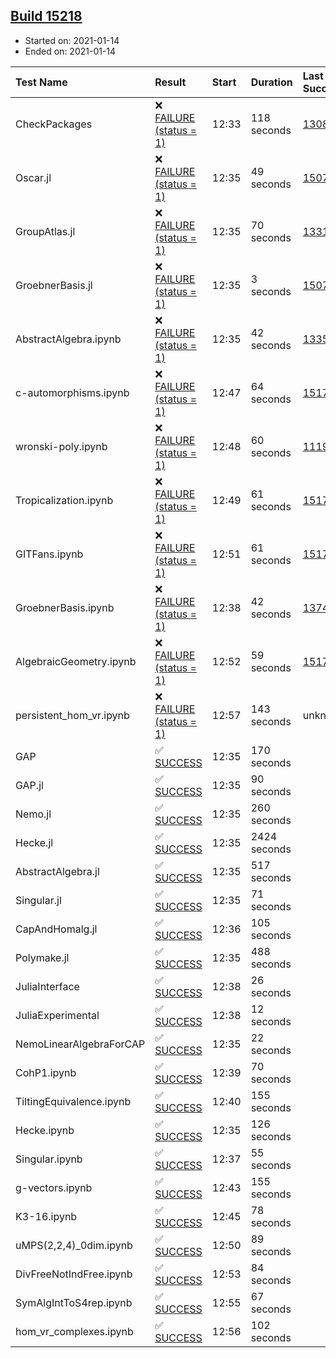 ## [Build 15218](https://oscarci.mathematik.uni-kl.de/job/oscar/15218/)

* Started on: 2021-01-14
* Ended on: 2021-01-14

| Test Name    | Result | Start | Duration | Last Success | First Failure |
|:-------------|:-------|:------|:---------|:-------------|:--------------|
| CheckPackages | ❌ [FAILURE (status = 1)](https://oscarci.mathematik.uni-kl.de/job/oscar/15218/artifact/logs/build-15218/CheckPackages.log) | 12:33 | 118 seconds | [13085](https://oscarci.mathematik.uni-kl.de/job/oscar/13085/) | [13086](https://oscarci.mathematik.uni-kl.de/job/oscar/13086/) |
| Oscar.jl | ❌ [FAILURE (status = 1)](https://oscarci.mathematik.uni-kl.de/job/oscar/15218/artifact/logs/build-15218/Oscar.jl.log) | 12:35 | 49 seconds | [15079](https://oscarci.mathematik.uni-kl.de/job/oscar/15079/) | [15080](https://oscarci.mathematik.uni-kl.de/job/oscar/15080/) |
| GroupAtlas.jl | ❌ [FAILURE (status = 1)](https://oscarci.mathematik.uni-kl.de/job/oscar/15218/artifact/logs/build-15218/GroupAtlas.jl.log) | 12:35 | 70 seconds | [13311](https://oscarci.mathematik.uni-kl.de/job/oscar/13311/) | [13312](https://oscarci.mathematik.uni-kl.de/job/oscar/13312/) |
| GroebnerBasis.jl | ❌ [FAILURE (status = 1)](https://oscarci.mathematik.uni-kl.de/job/oscar/15218/artifact/logs/build-15218/GroebnerBasis.jl.log) | 12:35 | 3 seconds | [15079](https://oscarci.mathematik.uni-kl.de/job/oscar/15079/) | [15080](https://oscarci.mathematik.uni-kl.de/job/oscar/15080/) |
| AbstractAlgebra.ipynb | ❌ [FAILURE (status = 1)](https://oscarci.mathematik.uni-kl.de/job/oscar/15218/artifact/logs/build-15218/AbstractAlgebra.ipynb.log) | 12:35 | 42 seconds | [13355](https://oscarci.mathematik.uni-kl.de/job/oscar/13355/) | [13356](https://oscarci.mathematik.uni-kl.de/job/oscar/13356/) |
| c-automorphisms.ipynb | ❌ [FAILURE (status = 1)](https://oscarci.mathematik.uni-kl.de/job/oscar/15218/artifact/logs/build-15218/c-automorphisms.ipynb.log) | 12:47 | 64 seconds | [15177](https://oscarci.mathematik.uni-kl.de/job/oscar/15177/) | [15180](https://oscarci.mathematik.uni-kl.de/job/oscar/15180/) |
| wronski-poly.ipynb | ❌ [FAILURE (status = 1)](https://oscarci.mathematik.uni-kl.de/job/oscar/15218/artifact/logs/build-15218/wronski-poly.ipynb.log) | 12:48 | 60 seconds | [11192](https://oscarci.mathematik.uni-kl.de/job/oscar/11192/) | [11193](https://oscarci.mathematik.uni-kl.de/job/oscar/11193/) |
| Tropicalization.ipynb | ❌ [FAILURE (status = 1)](https://oscarci.mathematik.uni-kl.de/job/oscar/15218/artifact/logs/build-15218/Tropicalization.ipynb.log) | 12:49 | 61 seconds | [15176](https://oscarci.mathematik.uni-kl.de/job/oscar/15176/) | [15177](https://oscarci.mathematik.uni-kl.de/job/oscar/15177/) |
| GITFans.ipynb | ❌ [FAILURE (status = 1)](https://oscarci.mathematik.uni-kl.de/job/oscar/15218/artifact/logs/build-15218/GITFans.ipynb.log) | 12:51 | 61 seconds | [15177](https://oscarci.mathematik.uni-kl.de/job/oscar/15177/) | [15180](https://oscarci.mathematik.uni-kl.de/job/oscar/15180/) |
| GroebnerBasis.ipynb | ❌ [FAILURE (status = 1)](https://oscarci.mathematik.uni-kl.de/job/oscar/15218/artifact/logs/build-15218/GroebnerBasis.ipynb.log) | 12:38 | 42 seconds | [13748](https://oscarci.mathematik.uni-kl.de/job/oscar/13748/) | [13749](https://oscarci.mathematik.uni-kl.de/job/oscar/13749/) |
| AlgebraicGeometry.ipynb | ❌ [FAILURE (status = 1)](https://oscarci.mathematik.uni-kl.de/job/oscar/15218/artifact/logs/build-15218/AlgebraicGeometry.ipynb.log) | 12:52 | 59 seconds | [15177](https://oscarci.mathematik.uni-kl.de/job/oscar/15177/) | [15180](https://oscarci.mathematik.uni-kl.de/job/oscar/15180/) |
| persistent_hom_vr.ipynb | ❌ [FAILURE (status = 1)](https://oscarci.mathematik.uni-kl.de/job/oscar/15218/artifact/logs/build-15218/persistent_hom_vr.ipynb.log) | 12:57 | 143 seconds | unknown | unknown |
| GAP | ✅ [SUCCESS](https://oscarci.mathematik.uni-kl.de/job/oscar/15218/artifact/logs/build-15218/GAP.log) | 12:35 | 170 seconds |  |  |
| GAP.jl | ✅ [SUCCESS](https://oscarci.mathematik.uni-kl.de/job/oscar/15218/artifact/logs/build-15218/GAP.jl.log) | 12:35 | 90 seconds |  |  |
| Nemo.jl | ✅ [SUCCESS](https://oscarci.mathematik.uni-kl.de/job/oscar/15218/artifact/logs/build-15218/Nemo.jl.log) | 12:35 | 260 seconds |  |  |
| Hecke.jl | ✅ [SUCCESS](https://oscarci.mathematik.uni-kl.de/job/oscar/15218/artifact/logs/build-15218/Hecke.jl.log) | 12:35 | 2424 seconds |  |  |
| AbstractAlgebra.jl | ✅ [SUCCESS](https://oscarci.mathematik.uni-kl.de/job/oscar/15218/artifact/logs/build-15218/AbstractAlgebra.jl.log) | 12:35 | 517 seconds |  |  |
| Singular.jl | ✅ [SUCCESS](https://oscarci.mathematik.uni-kl.de/job/oscar/15218/artifact/logs/build-15218/Singular.jl.log) | 12:35 | 71 seconds |  |  |
| CapAndHomalg.jl | ✅ [SUCCESS](https://oscarci.mathematik.uni-kl.de/job/oscar/15218/artifact/logs/build-15218/CapAndHomalg.jl.log) | 12:36 | 105 seconds |  |  |
| Polymake.jl | ✅ [SUCCESS](https://oscarci.mathematik.uni-kl.de/job/oscar/15218/artifact/logs/build-15218/Polymake.jl.log) | 12:35 | 488 seconds |  |  |
| JuliaInterface | ✅ [SUCCESS](https://oscarci.mathematik.uni-kl.de/job/oscar/15218/artifact/logs/build-15218/JuliaInterface.log) | 12:38 | 26 seconds |  |  |
| JuliaExperimental | ✅ [SUCCESS](https://oscarci.mathematik.uni-kl.de/job/oscar/15218/artifact/logs/build-15218/JuliaExperimental.log) | 12:38 | 12 seconds |  |  |
| NemoLinearAlgebraForCAP | ✅ [SUCCESS](https://oscarci.mathematik.uni-kl.de/job/oscar/15218/artifact/logs/build-15218/NemoLinearAlgebraForCAP.log) | 12:35 | 22 seconds |  |  |
| CohP1.ipynb | ✅ [SUCCESS](https://oscarci.mathematik.uni-kl.de/job/oscar/15218/artifact/logs/build-15218/CohP1.ipynb.log) | 12:39 | 70 seconds |  |  |
| TiltingEquivalence.ipynb | ✅ [SUCCESS](https://oscarci.mathematik.uni-kl.de/job/oscar/15218/artifact/logs/build-15218/TiltingEquivalence.ipynb.log) | 12:40 | 155 seconds |  |  |
| Hecke.ipynb | ✅ [SUCCESS](https://oscarci.mathematik.uni-kl.de/job/oscar/15218/artifact/logs/build-15218/Hecke.ipynb.log) | 12:35 | 126 seconds |  |  |
| Singular.ipynb | ✅ [SUCCESS](https://oscarci.mathematik.uni-kl.de/job/oscar/15218/artifact/logs/build-15218/Singular.ipynb.log) | 12:37 | 55 seconds |  |  |
| g-vectors.ipynb | ✅ [SUCCESS](https://oscarci.mathematik.uni-kl.de/job/oscar/15218/artifact/logs/build-15218/g-vectors.ipynb.log) | 12:43 | 155 seconds |  |  |
| K3-16.ipynb | ✅ [SUCCESS](https://oscarci.mathematik.uni-kl.de/job/oscar/15218/artifact/logs/build-15218/K3-16.ipynb.log) | 12:45 | 78 seconds |  |  |
| uMPS(2,2,4)_0dim.ipynb | ✅ [SUCCESS](https://oscarci.mathematik.uni-kl.de/job/oscar/15218/artifact/logs/build-15218/uMPS-2-2-4-_0dim.ipynb.log) | 12:50 | 89 seconds |  |  |
| DivFreeNotIndFree.ipynb | ✅ [SUCCESS](https://oscarci.mathematik.uni-kl.de/job/oscar/15218/artifact/logs/build-15218/DivFreeNotIndFree.ipynb.log) | 12:53 | 84 seconds |  |  |
| SymAlgIntToS4rep.ipynb | ✅ [SUCCESS](https://oscarci.mathematik.uni-kl.de/job/oscar/15218/artifact/logs/build-15218/SymAlgIntToS4rep.ipynb.log) | 12:55 | 67 seconds |  |  |
| hom_vr_complexes.ipynb | ✅ [SUCCESS](https://oscarci.mathematik.uni-kl.de/job/oscar/15218/artifact/logs/build-15218/hom_vr_complexes.ipynb.log) | 12:56 | 102 seconds |  |  |
